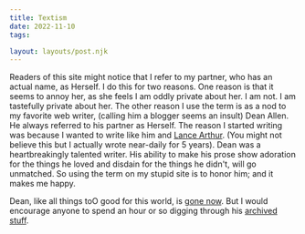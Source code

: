 ```yaml
---
title: Textism
date: 2022-11-10
tags:

layout: layouts/post.njk
---
```

Readers of this site might notice that I refer to my partner, who has an actual name, as Herself. I do this for two reasons. One reason is that it seems to annoy her, as she feels I am oddly private about her. I am not. I am tastefully private about her. The other reason I use the term is as a nod to my favorite web writer, (calling him a blogger seems an insult) Dean Allen. He always referred to his partner as Herself. The reason I started writing was because I wanted to write like him and <a href="https://lancearthur.medium.com/">Lance Arthur</a>. (You might not believe this but I actually wrote near-daily for 5 years). Dean was a heartbreakingly talented writer. His ability to make his prose show adoration for the things he loved and disdain for the things he didn't, will go unmatched. So using the term on my stupid site is to honor him; and it makes me happy.

Dean, like all things toO good for this world, is <a href="https://kottke.org/18/01/rest-in-peace-dean-allen">gone now</a>. But I would encourage anyone to spend an hour or so digging through his <a href="https://web.archive.org/web/20030203222323/http://www.textism.com/">archived</a> <a href="https://web.archive.org/web/20010205000100/http://cardigan.com/">stuff</a>.